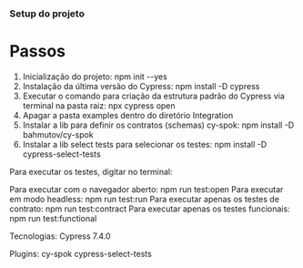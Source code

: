 ### Setup do projeto ###

# Passos

1. Inicialização do projeto: npm init --yes
2. Instalação da última versão do Cypress: npm install -D cypress
3. Executar o comando para criação da estrutura padrão do Cypress via terminal na pasta raiz: npx cypress open
4. Apagar a pasta examples dentro do diretório Integration
5. Instalar a lib para definir os contratos (schemas) cy-spok: npm install -D bahmutov/cy-spok
6. Instalar a lib select tests para selecionar os testes: npm install -D cypress-select-tests

Para executar os testes, digitar no terminal:

Para executar com o navegador aberto: npm run test:open
Para executar em modo headless: npm run test:run
Para executar apenas os testes de contrato: npm run test:contract
Para executar apenas os testes funcionais: npm run test:functional

Tecnologias:
Cypress 7.4.0

Plugins:
cy-spok
cypress-select-tests